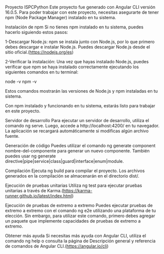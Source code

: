 Proyecto ISPCPython
Este proyecto fue generado con Angular CLI versión 16.0.5. Para poder trabajar con este proyecto, necesitas asegurarte de tener npm (Node Package Manager) instalado en tu sistema.

Instalación de npm
Si no tienes npm instalado en tu sistema, puedes hacerlo siguiendo estos pasos:

1-Descargar Node.js: npm se instala junto con Node.js, por lo que primero debes descargar e instalar Node.js. Puedes descargar Node.js desde el sitio oficial.(https://nodejs.org/es)

2-Verificar la instalación: Una vez que hayas instalado Node.js, puedes verificar que npm se haya instalado correctamente ejecutando los siguientes comandos en tu terminal:

node -v
npm -v

Estos comandos mostrarán las versiones de Node.js y npm instaladas en tu sistema.

Con npm instalado y funcionando en tu sistema, estarás listo para trabajar en este proyecto.

Servidor de desarrollo
Para ejecutar un servidor de desarrollo, utiliza el comando ng serve. Luego, accede a http://localhost:4200/ en tu navegador. La aplicación se recargará automáticamente si modificas algún archivo fuente.

Generación de código
Puedes utilizar el comando ng generate component nombre-del-componente para generar un nuevo componente. También puedes usar ng generate directive|pipe|service|class|guard|interface|enum|module.

Compilación
Ejecuta ng build para compilar el proyecto. Los archivos generados en la compilación se almacenarán en el directorio dist/.

Ejecución de pruebas unitarias
Utiliza ng test para ejecutar pruebas unitarias a través de Karma.(https://karma-runner.github.io/latest/index.html)

Ejecución de pruebas de extremo a extremo
Puedes ejecutar pruebas de extremo a extremo con el comando ng e2e utilizando una plataforma de tu elección. Sin embargo, para utilizar este comando, primero debes agregar un paquete que implemente capacidades de pruebas de extremo a extremo.

Obtener más ayuda
Si necesitas más ayuda con Angular CLI, utiliza el comando ng help o consulta la página de Descripción general y referencia de comandos de Angular CLI.(https://angular.io/cli)
